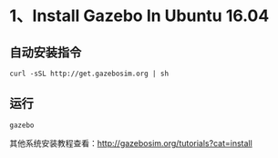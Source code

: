 # 1、Install Gazebo In Ubuntu 16.04

## 自动安装指令
```shell
curl -sSL http://get.gazebosim.org | sh
```
## 运行
```shell
gazebo
```

其他系统安装教程查看：http://gazebosim.org/tutorials?cat=install